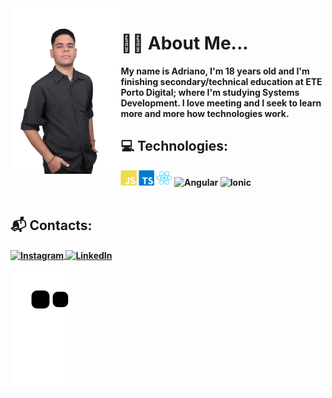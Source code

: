 <img align="left" height="35%" width="35%" alt="foto lateral" src="https://github.com/AdrianoBispo/AdrianoBispo/blob/main/profilePhoto.png">

<h1>👦🏽 About Me... </h1>

<b>My name is Adriano, I'm 18 years old and I'm finishing secondary/technical education at ETE Porto Digital; where I'm studying Systems Development. I love meeting and I seek to learn more and more how technologies work.<b> <br>

<h2>💻 Technologies: </h2>

<div>
  <img alt="JavaScript" height="5%" width="5%" src="https://raw.githubusercontent.com/devicons/devicon/master/icons/javascript/javascript-plain.svg">
  <img alt="TypeScript" height="5%" width="5%" src="https://raw.githubusercontent.com/devicons/devicon/master/icons/typescript/typescript-plain.svg">
  <img alt="React" height="5%" width="5%" src="https://raw.githubusercontent.com/devicons/devicon/master/icons/react/react-original.svg">
  <img alt="Angular" height="5%" width="5%" src="https://cdn.jsdelivr.net/gh/devicons/devicon/icons/angularjs/angularjs-original.svg" />
  <img alt="Ionic" height="5%" width="5%" src="https://cdn.jsdelivr.net/gh/devicons/devicon/icons/ionic/ionic-original.svg" />
</div> <br>

<h2>📬 Contacts: </h2>

<a href="https://instagram.com/eu_nicin">
  <img margin="10px" align="center" alt="Instagram" src="https://img.shields.io/badge/Instagram-E4405F?style=for-the-badge&logo=instagram&logoColor=white">
</a>
  
<a href="https://www.linkedin.com/in/adriano-bispo-85293a240/">
  <img align="center" alt="LinkedIn" src="https://img.shields.io/badge/LinkedIn-0077B5?style=for-the-badge&logo=linkedin&logoColor=white" >
</a>

![Snake animation](https://github.com/AdrianoBispo/AdrianoBispo/blob/output/github-contribution-grid-snake.svg)
